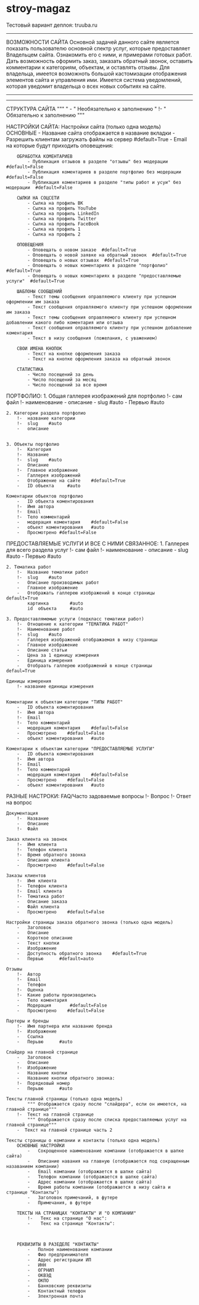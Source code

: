 # stroy-magaz
Тестовый вариант деплоя: truuba.ru 



***************************************************************

ВОЗМОЖНОСТИ САЙТА
    Основной задачей данного сайте является показать пользователю основной спектр услуг, которые предоставляет Владельцем сайта.
    Ознакомить его с ними, и примерами готовых работ.
    Дать возможность оформить заказ, заказать обратный звонок, оставить комментарии к категориям, объектам, и оставлять отзывы.
    Для владельца, имеется возможноть большой кастомизации отображения элементов сайта и управления ими.
    Имеется система уведомлений, которая уведомит владельца о всех новых событиях на сайте.

***************************************************************
***************************************************************

СТРУКТУРА САЙТА
"""
" - "	Необязательно к заполнению
" !- "	Обязательно к заполнению
"""

НАСТРОЙКИ САЙТА:
    Настройки сайта (только одна модель)
        ОСНОВНЫЕ
            - Название сайта отображается в название вкладки
            - Разрешить клиентам загружать файлы на сервер  #default=True
            - Email на которые будут приходить оповещения:

        ОБРАБОТКА КОМЕНТАРИЕВ
            - Публикация отзывов в разделе "отзывы" без модерации   #default=False
            - Публикация коментариев в разделе портфолио без модерации  #default=False
            - Публикация коментариев в разделе "типы работ и усуи" без модерации  #default=False

        СЫЛКИ НА СОЦСЕТИ
            - Сылка на профиль ВК
            - Сылка на профиль YouTube
            - Сылка на профиль LinkedIn
            - Сылка на профиль Twitter
            - Сылка на профиль FaceBook
            - Сылка на профиль 1
            - Сылка на профиль 2

        ОПОВЕЩЕНИЯ
            - Оповещать о новом заказе  #default=True
            - Оповещать о новой заявке на обратный звонок  #default=True
            - Оповещать о новых отзывах  #default=True
            - Оповещать о новых коментариях в разделе "портфолио"  #default=True
            - Оповещать о новых коментариях в разделе "предоставляемые услуги"  #default=True

        ШАБЛОНЫ СООБЩЕНИЙ
            - Текст темы сообщения оправляемого клиенту при успешном оформлении им заказа
            - Текст сообщения оправляемого клиенту при успешном оформлении им заказа
            - Текст темы сообщения оправляемого клиенту при успешном добавлении какого либо коментария или отзыва
            - Текст сообщения оправляемого клиенту при успешном добавление коментария
            - Текст в низу сообщения (пожелания, с уважением)

        СВОИ ИМЕНА КНОПОК
            - Текст на кнопке оформления заказа
            - Текст на кнопке оформления заказа на обратный звонок

        СТАТИСТИКА
            - Число посещений за день
            - Число посещений за месяц
            - Число посещений за все время


ПОРТФОЛИО:
    1. Общая галлерея изображений для портфолио
        !-  сам файл
        !-  наименование
        -   описание
        -    slug    #auto
        -   Первью  #auto

    2. Категории раздела портфолио
        !-  название категории
        !-  slug    #auto
        -   описание


    3. Объекты портфолио
        !-  Категория
        !-  Название
        !-  slug    #auto
        -   Описание
        !-  Главное изображение
        -   Галлерея изображений
        -   Отображение на сайте    #default=True
        -   ID объекта     #auto

    Коментарии объектов портфолио
        -   ID объекта коментирования
        !-  Имя автора
        !-  Email
        !-  Тело комментарий
        -   модерация коментария    #default=False
        -   объект коментирования   #auto
        -   Просмотрено #default=False


ПРЕДОСТАВЛЯЕМЫЕ УСЛУГИ И ВСЕ С НИМИ СВЯЗАННОЕ:
    1. Галлерея для всего раздела услуг
        !-  сам файл
        !-  наименование
        -   описание
        -   slug    #auto
        -   Первью  #auto

    2. Тематика работ
        !-  Название тематики работ
        !-  slug    #auto
        -   Описание производимых работ
        -   Главное изображение
        -   Отображать галлерею изображений в конце страницы    default=True
            картинка        #auto
            id  объекта     #auto

    3. Предоставлямемые услуги (подкласс тематики работ)
        !-  Отношение к категории "ТЕМАТИКА РАБОТ"
        !-  Наименование работ
        !-  slug    #auto
        -   Галлерея изображений отображаемая в низу страницы
        -   Главное изображение
        -   Описание статьи
        -   Цена за 1 единицу измерения
        -   Единица измерения
        -   Отобраать галлерею изображений в конце страницы     defaul=True

    Единицы измерения
        !- название единицы измерения


    Коментарии к объектам категории "ТИПЫ РАБОТ"
        -   ID объекта коментирования
        !-  Имя автора
        !-  Email
        !-  Тело комментарий
        -   модерация коментария    #default=False
        -   Просмотрено    #default=False
        -   объект коментирования   #auto

    Коментарии к объектам категории "ПРЕДОСТАВЛЯЕМЫЕ УСЛУГИ"
        -   ID объекта коментирования
        !-  Имя автора
        !-  Email
        !-  Тело комментарий
        -   модерация коментария    #default=False
        -   Просмотрено    #default=False
        -   объект коментирования   #auto


РАЗНЫЕ НАСТРОКИ:
    FAQ/Часто задоваемые вопросы
        !-  Вопрос
        !-  Ответ на вопрос

    Документация
        !-  Название
        -   Описание
        !-  Файл

    Заказ клиента на звонок
        !-  Имя клиента
        !-  Телефон клиента
        !-  Время обратного звонка
        -   Описание клиента
        -   Просмотрено    #default=False

    Заказы клиентов
        !-  Имя клиента
        !-  Телефон клиента
        !-  Email клиента
        !-  Тематика работ
        -   Описание заказа
        -   Файл клиента
        -   Просмотрено    #default=False

    Настройки страницы заказа обратного звонка (только одна модель)
        -   Заголовок
        -   Описание
        -   Короткое описание
        -   Текст кнопки
        -   Изображение
        -   Доступность обратного звонка    #default=True
        -   Первью      #default=auto

    Отзывы
        !-  Автор
        !-  Email
        -   Телефон
        !-  Оценка
        !-  Какие работы производились
        -   Тело коментария
        -   Модерация       #default=False
        -   Просмотрено    #default=False

    Партеры и бренды
        !-  Имя партнера или название бренда
        !-  Изображение
        -   Ссылка
        -   Перьвю      #auto

    Слайдер на главной странице
        -   Заголовок
        -   Описание
        !-  Изображение
        -   Название кнопки
        -   Название кнопки обратного звонка:
        !-  Порядковый номер
        -   Перьвю      #auto

    Тексты главной страницы (только одна модель)
            """ Отображается сразу после "слайдера", если он имеется, на главной странице"""
        !-  Текст на главной странице
            """ Отображается сразу после списка предоставляемых услуг на главной странице"""
        -  Текст на главной странице часть 2

    Тексты страницы о компании и контакты (только одна модель)
        ОСНОВНЫЕ НАСТРОЙКИ
            -   Сокрощенное наименование компании (отображается в шапке сайта)
            -   Описание навания на главную (отображается под сокращенным назаванием компании)
            -   Email компании (отображается в шапке сайта)
            -   Телефон компании (отображается в шапке сайта)
            -   Адрес компании (отображается в шапке сайта)
            -   Время работы компании (отображается в низу сайта и странице "Контакты")
            -   Заголовок примечаний, в футере
            -   Примечания, в футере

        ТЕКСТЫ НА СТРАНИЦАХ "КОНТАКТЫ" И "О КОМПАНИИ"
            !-   Текс на странице "О нас":
            -    Текс на странице "Контакты":



        РЕКВИЗИТЫ В РАЗЕДЕЛЕ "КОНТАКТЫ"
            -   Полное наименование компании
            -   Фио предпринимателя
            -   Адрес регистрации ИП
            -   ИНН
            -   ОГРНИП
            -   ОКВЭД
            -   ОКПО
            -   Банковские реквизиты
            -   Контактный телефон
            -   Электронная почта
